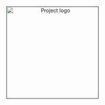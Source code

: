 <p align="center">
  <a href="" rel="doctor.svg">
<img width=250px height=250px src="https://www.google.com/url?sa=i&url=https%3A%2F%2Fwdrfree.com%2Fstock-vector%2Fprovide-medical-care&psig=AOvVaw0e6oftYdSeLzQ70m3faVm8&ust=1652764055388000&source=images&cd=vfe&ved=0CAwQjRxqFwoTCPDPhIig4_cCFQAAAAAdAAAAABAJ" alt="Project logo"></ a>
</p>
